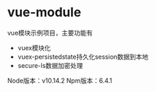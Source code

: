 # vue-module
vue模块示例项目，主要功能有
- vuex模块化
- vuex-persistedstate持久化session数据到本地
- secure-ls数据加密处理



Node版本：v10.14.2
Npm版本：6.4.1
